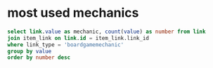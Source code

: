 # most used mechanics

```sql
select link.value as mechanic, count(value) as number from link
join item_link on link.id = item_link.link_id
where link_type = 'boardgamemechanic'
group by value
order by number desc
```
